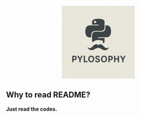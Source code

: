 <p align="center">
  <img src="Docs/logo.jpg" alt="Preview" width="200" height="200">
</p>

## Why to read README?
**Just read the codes.**